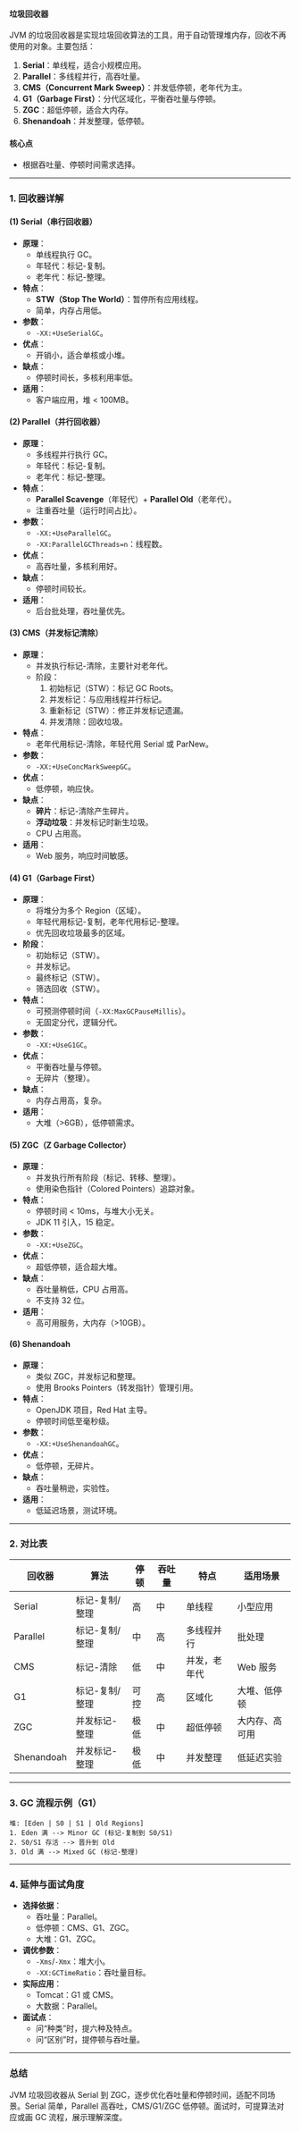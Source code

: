 
#### 垃圾回收器
JVM 的垃圾回收器是实现垃圾回收算法的工具，用于自动管理堆内存，回收不再使用的对象。主要包括：
1. **Serial**：单线程，适合小规模应用。
2. **Parallel**：多线程并行，高吞吐量。
3. **CMS（Concurrent Mark Sweep）**：并发低停顿，老年代为主。
4. **G1（Garbage First）**：分代区域化，平衡吞吐量与停顿。
5. **ZGC**：超低停顿，适合大内存。
6. **Shenandoah**：并发整理，低停顿。

#### 核心点
- 根据吞吐量、停顿时间需求选择。

---

### 1. 回收器详解
#### (1) Serial（串行回收器）
- **原理**：
  - 单线程执行 GC。
  - 年轻代：标记-复制。
  - 老年代：标记-整理。
- **特点**：
  - **STW（Stop The World）**：暂停所有应用线程。
  - 简单，内存占用低。
- **参数**：
  - `-XX:+UseSerialGC`。
- **优点**：
  - 开销小，适合单核或小堆。
- **缺点**：
  - 停顿时间长，多核利用率低。
- **适用**：
  - 客户端应用，堆 < 100MB。

#### (2) Parallel（并行回收器）
- **原理**：
  - 多线程并行执行 GC。
  - 年轻代：标记-复制。
  - 老年代：标记-整理。
- **特点**：
  - **Parallel Scavenge**（年轻代）+ **Parallel Old**（老年代）。
  - 注重吞吐量（运行时间占比）。
- **参数**：
  - `-XX:+UseParallelGC`。
  - `-XX:ParallelGCThreads=n`：线程数。
- **优点**：
  - 高吞吐量，多核利用好。
- **缺点**：
  - 停顿时间较长。
- **适用**：
  - 后台批处理，吞吐量优先。

#### (3) CMS（并发标记清除）
- **原理**：
  - 并发执行标记-清除，主要针对老年代。
  - 阶段：
    1. 初始标记（STW）：标记 GC Roots。
    2. 并发标记：与应用线程并行标记。
    3. 重新标记（STW）：修正并发标记遗漏。
    4. 并发清除：回收垃圾。
- **特点**：
  - 老年代用标记-清除，年轻代用 Serial 或 ParNew。
- **参数**：
  - `-XX:+UseConcMarkSweepGC`。
- **优点**：
  - 低停顿，响应快。
- **缺点**：
  - **碎片**：标记-清除产生碎片。
  - **浮动垃圾**：并发标记时新生垃圾。
  - CPU 占用高。
- **适用**：
  - Web 服务，响应时间敏感。

#### (4) G1（Garbage First）
- **原理**：
  - 将堆分为多个 Region（区域）。
  - 年轻代用标记-复制，老年代用标记-整理。
  - 优先回收垃圾最多的区域。
- **阶段**：
  - 初始标记（STW）。
  - 并发标记。
  - 最终标记（STW）。
  - 筛选回收（STW）。
- **特点**：
  - 可预测停顿时间（`-XX:MaxGCPauseMillis`）。
  - 无固定分代，逻辑分代。
- **参数**：
  - `-XX:+UseG1GC`。
- **优点**：
  - 平衡吞吐量与停顿。
  - 无碎片（整理）。
- **缺点**：
  - 内存占用高，复杂。
- **适用**：
  - 大堆（>6GB），低停顿需求。

#### (5) ZGC（Z Garbage Collector）
- **原理**：
  - 并发执行所有阶段（标记、转移、整理）。
  - 使用染色指针（Colored Pointers）追踪对象。
- **特点**：
  - 停顿时间 < 10ms，与堆大小无关。
  - JDK 11 引入，15 稳定。
- **参数**：
  - `-XX:+UseZGC`。
- **优点**：
  - 超低停顿，适合超大堆。
- **缺点**：
  - 吞吐量稍低，CPU 占用高。
  - 不支持 32 位。
- **适用**：
  - 高可用服务，大内存（>10GB）。

#### (6) Shenandoah
- **原理**：
  - 类似 ZGC，并发标记和整理。
  - 使用 Brooks Pointers（转发指针）管理引用。
- **特点**：
  - OpenJDK 项目，Red Hat 主导。
  - 停顿时间低至毫秒级。
- **参数**：
  - `-XX:+UseShenandoahGC`。
- **优点**：
  - 低停顿，无碎片。
- **缺点**：
  - 吞吐量稍逊，实验性。
- **适用**：
  - 低延迟场景，测试环境。

---

### 2. 对比表
| **回收器**    | **算法**           | **停顿**   | **吞吐量** | **特点**         | **适用场景**       |
|---------------|--------------------|------------|------------|------------------|-------------------|
| Serial        | 标记-复制/整理     | 高         | 中         | 单线程           | 小型应用          |
| Parallel      | 标记-复制/整理     | 中         | 高         | 多线程并行       | 批处理            |
| CMS           | 标记-清除          | 低         | 中         | 并发，老年代     | Web 服务          |
| G1            | 标记-复制/整理     | 可控       | 高         | 区域化           | 大堆、低停顿      |
| ZGC           | 并发标记-整理      | 极低       | 中         | 超低停顿         | 大内存、高可用    |
| Shenandoah   | 并发标记-整理      | 极低       | 中         | 并发整理         | 低延迟实验        |

---

### 3. GC 流程示例（G1）
```
堆: [Eden | S0 | S1 | Old Regions]
1. Eden 满 --> Minor GC (标记-复制到 S0/S1)
2. S0/S1 存活 --> 晋升到 Old
3. Old 满 --> Mixed GC (标记-整理)
```

---

### 4. 延伸与面试角度
- **选择依据**：
  - 吞吐量：Parallel。
  - 低停顿：CMS、G1、ZGC。
  - 大堆：G1、ZGC。
- **调优参数**：
  - `-Xms`/`-Xmx`：堆大小。
  - `-XX:GCTimeRatio`：吞吐量目标。
- **实际应用**：
  - Tomcat：G1 或 CMS。
  - 大数据：Parallel。
- **面试点**：
  - 问“种类”时，提六种及特点。
  - 问“区别”时，提停顿与吞吐量。

---

### 总结
JVM 垃圾回收器从 Serial 到 ZGC，逐步优化吞吐量和停顿时间，适配不同场景。Serial 简单，Parallel 高吞吐，CMS/G1/ZGC 低停顿。面试时，可提算法对应或画 GC 流程，展示理解深度。
